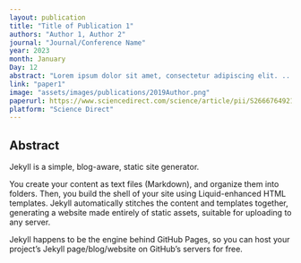 ```yaml
---
layout: publication
title: "Title of Publication 1"
authors: "Author 1, Author 2"
journal: "Journal/Conference Name"
year: 2023
month: January
Day: 12
abstract: "Lorem ipsum dolor sit amet, consectetur adipiscing elit. ..."
link: "paper1"
image: "assets/images/publications/2019Author.png"
paperurl: https://www.sciencedirect.com/science/article/pii/S2666764921000485
platform: "Science Direct"
---
```



## Abstract

Jekyll is a simple, blog-aware, static site generator.

You create your content as text files (Markdown), and organize them into folders. Then, you build the shell of your site using Liquid-enhanced HTML templates. Jekyll automatically stitches the content and templates together, generating a website made entirely of static assets, suitable for uploading to any server.

Jekyll happens to be the engine behind GitHub Pages, so you can host your project’s Jekyll page/blog/website on GitHub’s servers for free.